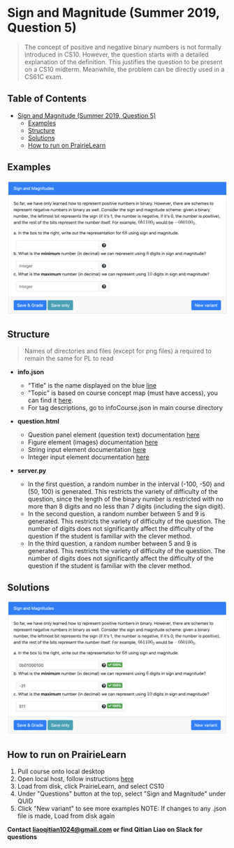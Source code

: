 # Sign and Magnitude (Summer 2019, Question 5)
> The concept of positive and negative binary numbers is not formally introduced in CS10. However, the question starts with a detailed explanation of the definition. This justifies the question to be present on a CS10 midterm. Meanwhile, the problem can be directly used in a CS61C exam. 

## Table of Contents
- [Sign and Magnitude (Summer 2019, Question 5)](#Sign-and-Magnitude-Summer-2019-Question-5)
  - [Examples](#examples)
  - [Structure](#structure)
  - [Solutions](#solutions)
  - [How to run on PrairieLearn](#how-to-run-on-prairielearn)

## Examples
![alt text](https://github.com/Liaoqitian/Exam-Generation/blob/master/Sign%20Magnitude/Demo/Question.png "Question Demo")
	
## Structure
> Names of directories and files (except for png files) a required to remain the same for PL to read

* **info.json**
  * "Title" is the name displayed on the blue [line](#examples)
  * "Topic" is based on course concept map (must have access), you can find it [here](https://docs.google.com/document/d/1B4QBVE2CvoQNXok986j8sVsMYb9662Nd8bFI9nIIj4g/edit).
  * For tag descriptions, go to infoCourse.json in main course directory
  
* **question.html**
  * Question panel element (question text) documentation [here](https://prairielearn.readthedocs.io/en/latest/elements/#pl-question-panel-element)
  * Figure element (images) documentation [here](https://prairielearn.readthedocs.io/en/latest/elements/#pl-figure-element)
  * String input element documentation [here](https://prairielearn.readthedocs.io/en/latest/elements/#pl-string-input-element)
  * Integer input element documentation [here](https://prairielearn.readthedocs.io/en/latest/elements/#pl-integer-input-element)
  
* **server.py**
  * In the first question, a random number in the interval (-100, -50) and (50, 100) is generated. This restricts the variety of difficulty of the question, since the length of the binary number is restricted with no more than 8 digits and no less than 7 digits (including the sign digit). 
  * In the second question, a random number between 5 and 9 is generated. This restricts the variety of difficulty of the question. The number of digits does not significantly affect the difficulty of the question if the student is familiar with the clever method.
  * In the third question, a random number between 5 and 9 is generated. This restricts the variety of difficulty of the question. The number of digits does not significantly affect the difficulty of the question if the student is familiar with the clever method. 

## Solutions
![alt text](https://github.com/Liaoqitian/Exam-Generation/blob/master/Sign%20Magnitude/Demo/Solution.png "Question Demo")

## How to run on PrairieLearn

1. Pull course onto local desktop
2. Open local host, follow instructions [here](https://prairielearn.readthedocs.io/en/latest/installing/)
3. Load from disk, click PrairieLearn, and select CS10
4. Under "Questions" button at the top, select "Sign and Magnitude" under QUID 
5. Click "New variant" to see more examples
NOTE: If changes to any .json file is made, Load from disk again

**Contact liaoqitian1024@gmail.com or find Qitian Liao on Slack for questions** 


<!-- 


## Solution Form: 
Fill in the blank. 
## Implementation Description: 
For all the questions, solutions will be automatically computed corresponding to the randomized input. This solution will then be compared with the input of the student for checking and grading purposes. 
 

## Demonstration: 
![alt text](https://github.com/Liaoqitian/Exam-Generation-/blob/master/Sign%20Magnitude/Question%20Demo.png "Question Demo") -->